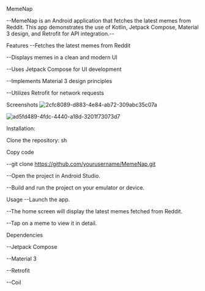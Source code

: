 MemeNap

--MemeNap is an Android application that fetches the latest memes from Reddit. This app demonstrates the use of Kotlin, Jetpack Compose, Material 3 design, and Retrofit for API integration.--

Features
--Fetches the latest memes from Reddit

--Displays memes in a clean and modern UI

--Uses Jetpack Compose for UI development

--Implements Material 3 design principles

--Utilizes Retrofit for network requests

Screenshots
![2cfc8089-d883-4e84-ab72-309abc35c07a](https://github.com/ishhhizzbeast/memeNap-app/assets/108489184/e67e5164-8eb1-4309-be4d-e7c8a7ceb569)

![ad5fd489-4fdc-4440-a18d-3201f73073d7](https://github.com/ishhhizzbeast/memeNap-app/assets/108489184/5bbf2733-6fe8-4b9c-88d1-ab6396f65684)


Installation:

Clone the repository:
sh

Copy code

--git clone https://github.com/yourusername/MemeNap.git

--Open the project in Android Studio.

--Build and run the project on your emulator or device.

Usage
--Launch the app.

--The home screen will display the latest memes fetched from Reddit.

--Tap on a meme to view it in detail.

Dependencies

--Jetpack Compose

--Material 3

--Retrofit

--Coil
